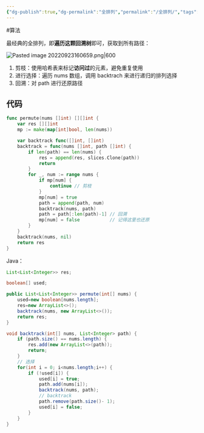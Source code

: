 ```yaml
---
{"dg-publish":true,"dg-permalink":"全排列","permalink":"/全排列/","tags":["数组","全排列","回溯"]}
---
```



#算法

最经典的全排列，即**遍历这颗回溯树**即可，获取到所有路径：

![Pasted image 20220923160659.png|600](/img/user/attachments/images/Pasted%20image%2020220923160659.png)

1. 剪枝：使用哈希表来标记**访问过**的元素，避免重复使用
2. 进行选择：遍历 nums 数组，调用 backtrach 来进行递归的排列选择
3. 回溯：对 path 进行还原路径

## 代码

```go
func permute(nums []int) [][]int {
	var res [][]int
	mp := make(map[int]bool, len(nums))

	var backtrack func([]int, []int)
	backtrack = func(nums []int, path []int) {
		if len(path) == len(nums) {
			res = append(res, slices.Clone(path))
			return
		}
		for _, num := range nums {
			if mp[num] {
				continue // 剪枝
			}
			mp[num] = true
			path = append(path, num)
			backtrack(nums, path)
			path = path[:len(path)-1] // 回溯
			mp[num] = false           // 记得这里也还原
		}
	}
	backtrack(nums, nil)
	return res
}
```

Java：

```java
List<List<Integer>> res;

boolean[] used;

public List<List<Integer>> permute(int[] nums) {
	used=new boolean[nums.length];
	res=new ArrayList<>();
	backtrack(nums, new ArrayList<>());
	return res;
}

void backtrack(int[] nums, List<Integer> path) {
	if (path.size() == nums.length) {
		res.add(new ArrayList<>(path));
		return;
	}
	// 选择
	for(int i = 0; i<nums.length;i++) {
		if (!used[i]) {
			used[i] = true;
			path.add(nums[i]);
			backtrack(nums, path);
			// backtrack
			path.remove(path.size()- 1);
			used[i] = false;
		}
	}
}
```